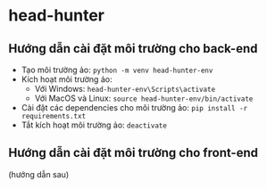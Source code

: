 # head-hunter
## Hướng dẫn cài đặt môi trường cho back-end
- Tạo môi trường ảo: ```python -m venv head-hunter-env```
- Kích hoạt môi trường ảo:
  + Với Windows: ```head-hunter-env\Scripts\activate```
  + Với MacOS và Linux: ```source head-hunter-env/bin/activate```
- Cài đặt các dependencies cho môi trường ảo: ```pip install -r requirements.txt```
- Tắt kích hoạt môi trường ảo: ```deactivate```
## Hướng dẫn cài đặt môi trường cho front-end
(hướng dẫn sau)
